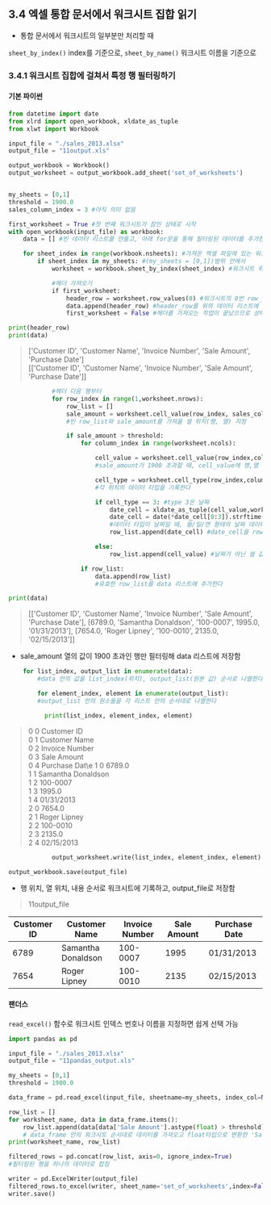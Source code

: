## 3.4 엑셀 통합 문서에서 워크시트 집합 읽기

- 통합 문서에서 워크시트의 일부분만 처리할 때

`sheet_by_index()`
index를 기준으로,
`sheet_by_name()`
워크시트 이름을 기준으로


### 3.4.1 워크시트 집합에 걸쳐서 특정 행 필터링하기
#### 기본 파이썬
```python
from datetime import date
from xlrd import open_workbook, xldate_as_tuple
from xlwt import Workbook

input_file = "./sales_2013.xlsx"
output_file = "11output.xls"

output_workbook = Workbook()
output_worksheet = output_workbook.add_sheet('set_of_worksheets')


my_sheets = [0,1]
threshold = 1900.0
sales_column_index = 3 #아직 의미 없음

first_worksheet = True #첫 번째 워크시트가 참인 상태로 시작
with open_workbook(input_file) as workbook:
    data = [] #빈 데이터 리스트를 만들고, 아래 for문을 통해 필터링된 데이터를 추가한다

    for sheet_index in range(workbook.nsheets): #가져온 엑셀 파일에 있는 워크시트 중에서
        if sheet_index in my_sheets: #(my_sheets = [0,1])범위 안에서
            worksheet = workbook.sheet_by_index(sheet_index) #워크시트 위치를 기준으로 가져온다.
```
```python
            #헤더 가져오기
            if first_worksheet:
                header_row = worksheet.row_values(0) #워크시트의 0번 row_value(첫 번째 행)을 header_row로 할당한다.
                data.append(header_row) #header_row를 위의 데이터 리스트에 추가한다
                first_worksheet = False #헤더를 가져오는 작업이 끝났으므로 상태를 변경한다.
```
```python
print(header_row)
print(data)
```
>['Customer ID', 'Customer Name', 'Invoice Number', 'Sale Amount', 'Purchase Date']\
[['Customer ID', 'Customer Name', 'Invoice Number', 'Sale Amount', 'Purchase Date']]

```python
            #헤더 다음 행부터
            for row_index in range(1,worksheet.nrows):
                row_list = []
                sale_amount = worksheet.cell_value(row_index, sales_column_index)
                #빈 row_list와 sale_amount를 가져올 셀 위치(행, 열) 지정

                if sale_amount > threshold:
                    for column_index in range(worksheet.ncols):

                        cell_value = worksheet.cell_value(row_index,column_index)
                        #sale_amount가 1900 초과할 때, cell_value에 행,열 위치를 기록한다

                        cell_type = worksheet.cell_type(row_index,column_index)
                        #각 위치의 데이터 타입을 기록한다

                        if cell_type == 3: #type 3은 날짜
                            date_cell = xldate_as_tuple(cell_value,workbook.datemode)
                            date_cell = date(*date_cell[0:3]).strftime('%m/%d/%Y')
                            #데이터 타입이 날짜일 때, 월/일/연 형태의 날짜 데이터로 변환해 date_cell에 기록한다
                            row_list.append(date_cell) #date_cell을 row_list에 추가한다.     

                        else:
                            row_list.append(cell_value) #날짜가 아닌 셀 값을 row_list에 추가한다.

                    if row_list:
                        data.append(row_list)
                        #유효한 row_list를 data 리스트에 추가한다
```                        
```python
print(data)
```
>[['Customer ID', 'Customer Name', 'Invoice Number', 'Sale Amount', 'Purchase Date'], [6789.0, 'Samantha Donaldson', '100-0007', 1995.0, '01/31/2013'], [7654.0, 'Roger Lipney', '100-0010', 2135.0, '02/15/2013']]
- sale_amount 열의 값이 1900 초과인 행만 필터링해 data 리스트에 저장함

```python
    for list_index, output_list in enumerate(data):
        #data 안의 값을 list_index(위치), output_list(원본 값) 순서로 나열한다

        for element_index, element in enumerate(output_list):
        #output_list 안의 원소들을 각 리스트 안의 순서대로 나열한다
```
```python
          print(list_index, element_index, element)
```
>0 0 Customer ID\
0 1 Customer Name\
0 2 Invoice Number\
0 3 Sale Amount\
0 4 Purchase Dat\e
1 0 6789.0\
1 1 Samantha Donaldson\
1 2 100-0007\
1 3 1995.0\
1 4 01/31/2013\
2 0 7654.0\
2 1 Roger Lipney\
2 2 100-0010\
2 3 2135.0\
2 4 02/15/2013
```python
            output_worksheet.write(list_index, element_index, element)

output_workbook.save(output_file)
```
- 행 위치, 열 위치, 내용 순서로 워크시트에 기록하고, output_file로 저장함

>11output_file

| Customer ID	| Customer Name |	Invoice Number |	Sale Amount |	Purchase Date |
| --- | --- | --- | --- | --- |
| 6789 |	Samantha Donaldson |	100-0007 |	1995 |	01/31/2013 |
| 7654 |	Roger Lipney |	100-0010 |	2135 |	02/15/2013 |

#### 팬더스
`read_excel()` 함수로 워크시트 인덱스 번호나 이름을 지정하면 쉽게 선택 가능

```python
import pandas as pd

input_file = "./sales_2013.xlsx"
output_file = "11pandas_output.xls"

my_sheets = [0,1]
threshold = 1900.0

data_frame = pd.read_excel(input_file, sheetname=my_sheets, index_col=None)

row_list = []
for worksheet_name, data in data_frame.items():
    row_list.append(data[data['Sale Amount'].astype(float) > threshold])
    # data_frame 안의 워크시트 순서대로 데이터를 가져오고 float타입으로 변환한 'Sale Amount' 값에 따라 row_list에 추가함
print(worksheet_name, row_list)

filtered_rows = pd.concat(row_list, axis=0, ignore_index=True)
#필터링된 행을 하나의 데이터로 합침

writer = pd.ExcelWriter(output_file)
filtered_rows.to_excel(writer, sheet_name='set_of_worksheets',index=False)
writer.save()
```
